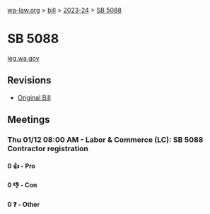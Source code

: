 [wa-law.org](/) > [bill](/bill/) > [2023-24](/bill/2023-24/) > [SB 5088](/bill/2023-24/sb/5088/)

# SB 5088
[leg.wa.gov](https://app.leg.wa.gov/billsummary?BillNumber=5088&Year=2023&Initiative=false)

## Revisions
* [Original Bill](1/)

## Meetings
### Thu 01/12 08:00 AM - Labor & Commerce (LC): SB 5088 Contractor registration
#### 0 👍 - Pro

#### 0 👎 - Con

#### 0 ❓ - Other
